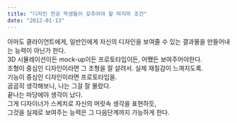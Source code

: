 ```yaml
---
title: "디자인 전공 학생들이 갖추어야 할 마지막 조건"
date: "2012-01-13"
---
```


아마도 클라이언트에게, 일반인에게 자신의 디자인을 보여줄 수 있는 결과물을 만들어내는 능력이 아닌가 한다.  
3D 시뮬레이션이든 mock-up이든 프로토타입이든, 어쨌든 보여주어야한다.  
조형이 중심인 디자인이라면 그 조형을 잘 살려서. 실제 재질감이 느껴지도록.  
기능이 중심인 디자인이라면 프로토타입을.  
곰곰히 생각해보니, 나는 그걸 잘 몰랐다.  
끝나는 마당에야 생각이 났다.  
그게 디자이너가 스케치로 자신의 머릿속 생각을 표현하듯,  
그것을 실제로 보여주는 능력은 그 다음단계까지 가능하게 한다.
